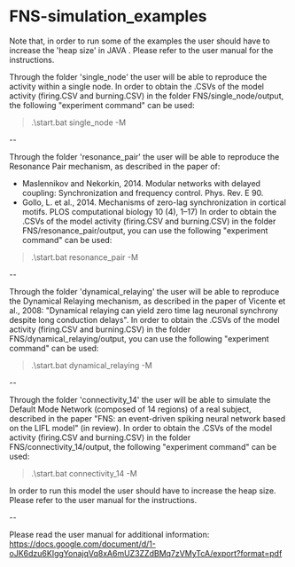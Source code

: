# FNS-simulation_examples

Note that, in order to run some of the examples the user should have to increase the 'heap size' in JAVA . Please refer to the user manual for the instructions.


Through the folder 'single_node' the user will be able to reproduce the activity within a single node.
In order to obtain the .CSVs of the model activity (firing.CSV and burning.CSV) in the folder FNS/single_node/output, the following "experiment command" can be used:

> .\start.bat single_node -M

--

Through the folder 'resonance_pair' the user will be able to reproduce the Resonance Pair mechanism, as described in the paper of:
- Maslennikov and Nekorkin, 2014. Modular networks with delayed coupling: Synchronization and frequency control. Phys. Rev. E 90.
- Gollo, L. et al., 2014. Mechanisms of zero-lag synchronization in cortical motifs. PLOS computational biology 10 (4), 1–17)
In order to obtain the .CSVs of the model activity (firing.CSV and burning.CSV) in the folder FNS/resonance_pair/output, you can use the following "experiment command" can be used:

> .\start.bat resonance_pair -M

--

Through the folder 'dynamical_relaying' the user will be able to reproduce the Dynamical Relaying mechanism, as described in the paper of Vicente et al., 2008: "Dynamical relaying can yield zero time lag neuronal synchrony despite long conduction delays".
In order to obtain the .CSVs of the model activity (firing.CSV and burning.CSV) in the folder FNS/dynamical_relaying/output, you can use the following "experiment command" can be used:

> .\start.bat dynamical_relaying -M

--

Through the folder 'connectivity_14' the user will be able to simulate the Default Mode Network (composed of 14 regions) of a real subject, described in the paper "FNS: an event-driven spiking neural network based on the LIFL model" (in review).
In order to obtain the .CSVs of the model activity (firing.CSV and burning.CSV) in the folder FNS/connectivity_14/output, the following "experiment command" can be used:

> .\start.bat connectivity_14 -M

In order to run this model the user should have to increase the heap size. Please refer to the user manual for the instructions.

--

Please read the user manual for additional information: https://docs.google.com/document/d/1-oJK6dzu6KIggYonajqVq8xA6mUZ3ZZdBMq7zVMyTcA/export?format=pdf
